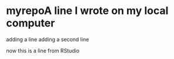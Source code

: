 # myrepoA line I wrote on my local computer
adding a line
adding a second line

now this is a line from RStudio
